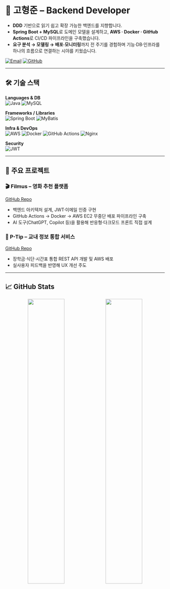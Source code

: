 # 💫 고형준 – Backend Developer  

- **DDD** 기반으로 읽기 쉽고 확장 가능한 백엔드를 지향합니다.  
- **Spring Boot + MySQL**로 도메인 모델을 설계하고, **AWS · Docker · GitHub Actions**로 CI/CD 파이프라인을 구축했습니다.  
- **요구 분석 → 모델링 → 배포·모니터링**까지 전 주기를 경험하며 기능·DB·인프라를 하나의 흐름으로 연결하는 시야를 키웠습니다.  

[![Email](https://img.shields.io/badge/Email-taco9590@gmail.com-D14836?style=flat&logo=gmail&logoColor=white)](mailto:taco9590@gmail.com)
[![GitHub](https://img.shields.io/badge/GitHub-taco--recipe-181717?style=flat&logo=github&logoColor=white)](https://github.com/taco-recipe)

---

## 🛠 기술 스택

**Languages & DB**  
![Java](https://img.shields.io/badge/Java-ED8B00?style=flat&logo=openjdk&logoColor=white)
![MySQL](https://img.shields.io/badge/MySQL-4479A1?style=flat&logo=mysql&logoColor=white)

**Frameworks / Libraries**  
![Spring Boot](https://img.shields.io/badge/Spring%20Boot-6DB33F?style=flat&logo=springboot&logoColor=white)
![MyBatis](https://img.shields.io/badge/MyBatis-000000?style=flat)

**Infra & DevOps**  
![AWS](https://img.shields.io/badge/AWS-FF9900?style=flat&logo=amazonaws&logoColor=white)
![Docker](https://img.shields.io/badge/Docker-2496ED?style=flat&logo=docker&logoColor=white)
![GitHub Actions](https://img.shields.io/badge/GitHub%20Actions-2088FF?style=flat&logo=githubactions&logoColor=white)
![Nginx](https://img.shields.io/badge/Nginx-009639?style=flat&logo=nginx&logoColor=white)

**Security**  
![JWT](https://img.shields.io/badge/JWT-000000?style=flat&logo=jsonwebtokens&logoColor=white)

---

## 📌 주요 프로젝트

### 🎬 Filmus – 영화 추천 플랫폼  
[GitHub Repo](https://github.com/filmusProject)  
- 백엔드 아키텍처 설계, JWT·이메일 인증 구현  
- GitHub Actions → Docker → AWS EC2 무중단 배포 파이프라인 구축  
- AI 도구(ChatGPT, Copilot 등)을 활용해 반응형·다크모드 프론트 직접 설계

### 🏫 P-Tip – 교내 정보 통합 서비스  
[GitHub Repo](https://github.com/P-Tip)  
- 장학금·식단·시간표 통합 REST API 개발 및 AWS 배포  
- 실사용자 피드백을 반영해 UX 개선 주도

---

## 📈 GitHub Stats

<div align="center">
  <img src="https://github-readme-stats.vercel.app/api?username=taco-recipe&theme=buefy&show_icons=true&hide_border=true&count_private=true" width="48%"/>
  <img src="https://streak-stats.demolab.com?user=taco-recipe&theme=buefy&hide_border=true" width="48%"/>
</div>
